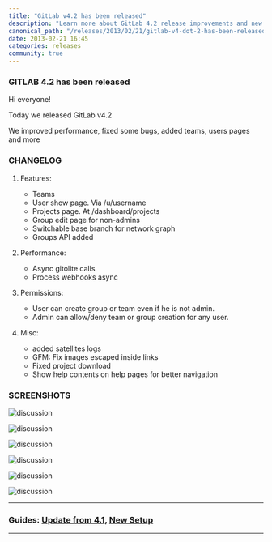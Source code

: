 ```yaml
---
title: "GitLab v4.2 has been released"
description: "Learn more about GitLab 4.2 release improvements and new features."
canonical_path: "/releases/2013/02/21/gitlab-v4-dot-2-has-been-released/"
date: 2013-02-21 16:45
categories: releases
community: true
---
```


### GITLAB 4.2 has been released

Hi everyone!

Today we released GitLab v4.2 

We improved performance, fixed some bugs, added teams, users pages and more
 
<!-- more -->


### CHANGELOG

1. Features:

    * Teams
    * User show page. Via /u/username
    * Projects page. At /dashboard/projects
    * Group edit page for non-admins
    * Switchable base branch for network graph
    * Groups API added

2. Performance: 

    * Async gitolite calls
    * Process webhooks async

3. Permissions:

    * User can create group or team even if he is not admin.
    * Admin can allow/deny team or group creation for any user.

4. Misc:

    * added satellites logs
    * GFM: Fix images escaped inside links
    * Fixed project download
    * Show help contents on help pages for better navigation



### SCREENSHOTS

![discussion](/images/4_2/dashboard.png)

![discussion](/images/4_2/group_edit.png)

![discussion](/images/4_2/new_team.png)

![discussion](/images/4_2/team_page.png)

![discussion](/images/4_2/profile.png)

![discussion](/images/4_2/projects.png)


- - -

### Guides: [Update from 4.1](https://github.com/gitlabhq/gitlabhq/wiki/From-4.1-to-4.2),  [New Setup](https://github.com/gitlabhq/gitlabhq/blob/4-2-stable/doc/install/installation.md)
- - -
